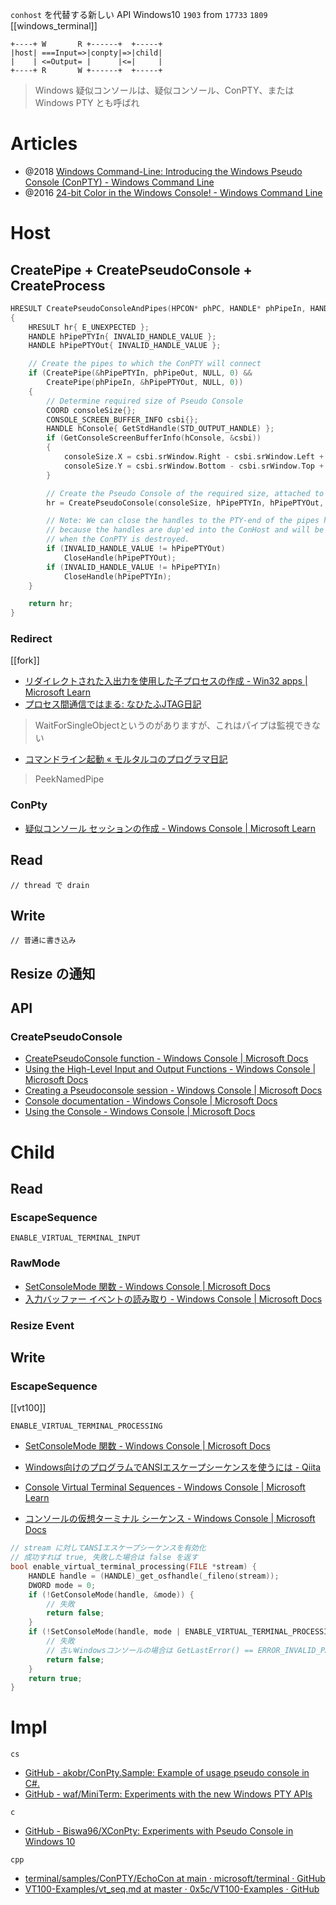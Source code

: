 `conhost` を代替する新しい API
Windows10 `1903`
from `17733` `1809`
[[windows_terminal]]

```
+----+ W       R +------+  +-----+
|host| ===Input=>|conpty|=>|child|
|    | <=Output= |      |<=|     |
+----+ R       W +------+  +-----+
```

> Windows 疑似コンソールは、疑似コンソール、ConPTY、または Windows PTY とも呼ばれ

# Articles
- @2018 [Windows Command-Line: Introducing the Windows Pseudo Console (ConPTY) - Windows Command Line](https://devblogs.microsoft.com/commandline/windows-command-line-introducing-the-windows-pseudo-console-conpty/)
- @2016 [24-bit Color in the Windows Console! - Windows Command Line](https://devblogs.microsoft.com/commandline/24-bit-color-in-the-windows-console/)

# Host

## CreatePipe + CreatePseudoConsole + CreateProcess

```c++
HRESULT CreatePseudoConsoleAndPipes(HPCON* phPC, HANDLE* phPipeIn, HANDLE* phPipeOut)
{
    HRESULT hr{ E_UNEXPECTED };
    HANDLE hPipePTYIn{ INVALID_HANDLE_VALUE };
    HANDLE hPipePTYOut{ INVALID_HANDLE_VALUE };

    // Create the pipes to which the ConPTY will connect
    if (CreatePipe(&hPipePTYIn, phPipeOut, NULL, 0) &&
        CreatePipe(phPipeIn, &hPipePTYOut, NULL, 0))
    {
        // Determine required size of Pseudo Console
        COORD consoleSize{};
        CONSOLE_SCREEN_BUFFER_INFO csbi{};
        HANDLE hConsole{ GetStdHandle(STD_OUTPUT_HANDLE) };
        if (GetConsoleScreenBufferInfo(hConsole, &csbi))
        {
            consoleSize.X = csbi.srWindow.Right - csbi.srWindow.Left + 1;
            consoleSize.Y = csbi.srWindow.Bottom - csbi.srWindow.Top + 1;
        }

        // Create the Pseudo Console of the required size, attached to the PTY-end of the pipes
        hr = CreatePseudoConsole(consoleSize, hPipePTYIn, hPipePTYOut, 0, phPC);

        // Note: We can close the handles to the PTY-end of the pipes here
        // because the handles are dup'ed into the ConHost and will be released
        // when the ConPTY is destroyed.
        if (INVALID_HANDLE_VALUE != hPipePTYOut)
            CloseHandle(hPipePTYOut);
        if (INVALID_HANDLE_VALUE != hPipePTYIn)
            CloseHandle(hPipePTYIn);
    }

    return hr;
}
```

### Redirect
[[fork]]
- [リダイレクトされた入出力を使用した子プロセスの作成 - Win32 apps | Microsoft Learn](https://learn.microsoft.com/ja-jp/windows/win32/procthread/creating-a-child-process-with-redirected-input-and-output)
- [プロセス間通信ではまる: なひたふJTAG日記](http://nahitafu.cocolog-nifty.com/nahitafu/2008/04/post_bde3.html)
> WaitForSingleObjectというのがありますが、これはパイプは監視できない
- [コマンドライン起動 « モルタルコのプログラマ日記](https://denasu.com/blog/2000/05/diary145)
>PeekNamedPipe

### ConPty
- [疑似コンソール セッションの作成 - Windows Console | Microsoft Learn](https://learn.microsoft.com/ja-jp/windows/console/creating-a-pseudoconsole-session)

## Read
```
// thread で drain
```

## Write
```
// 普通に書き込み
```

## Resize の通知

## API
### CreatePseudoConsole
- [CreatePseudoConsole function - Windows Console | Microsoft Docs](https://docs.microsoft.com/en-us/windows/console/createpseudoconsole)
- [Using the High-Level Input and Output Functions - Windows Console | Microsoft Docs](https://docs.microsoft.com/en-us/windows/console/using-the-high-level-input-and-output-functions)
- [Creating a Pseudoconsole session - Windows Console | Microsoft Docs](https://docs.microsoft.com/en-us/windows/console/creating-a-pseudoconsole-session#preparing-for-creation-of-the-child-process)
- [Console documentation - Windows Console | Microsoft Docs](https://docs.microsoft.com/en-us/windows/console/)
- [Using the Console - Windows Console | Microsoft Docs](https://docs.microsoft.com/en-us/windows/console/using-the-console)

# Child

## Read

### EscapeSequence
`ENABLE_VIRTUAL_TERMINAL_INPUT`

### RawMode
- [SetConsoleMode 関数 - Windows Console | Microsoft Docs](https://docs.microsoft.com/ja-jp/windows/console/setconsolemode)
- [入力バッファー イベントの読み取り - Windows Console | Microsoft Docs](https://docs.microsoft.com/ja-jp/windows/console/reading-input-buffer-events)

### Resize Event

## Write

### EscapeSequence
 [[vt100]]
 
`ENABLE_VIRTUAL_TERMINAL_PROCESSING`
- [SetConsoleMode 関数 - Windows Console | Microsoft Docs](https://docs.microsoft.com/ja-jp/windows/console/setconsolemode)

- [Windows向けのプログラムでANSIエスケープシーケンスを使うには - Qiita](https://qiita.com/mod_poppo/items/2ff384530c6f3215c635)
- [Console Virtual Terminal Sequences - Windows Console | Microsoft Learn](https://learn.microsoft.com/en-us/windows/console/console-virtual-terminal-sequences)
- [コンソールの仮想ターミナル シーケンス - Windows Console | Microsoft Docs](https://docs.microsoft.com/ja-jp/windows/console/console-virtual-terminal-sequences)
```c
// stream に対してANSIエスケープシーケンスを有効化
// 成功すれば true, 失敗した場合は false を返す 
bool enable_virtual_terminal_processing(FILE *stream) { 
	HANDLE handle = (HANDLE)_get_osfhandle(_fileno(stream)); 
	DWORD mode = 0;
	if (!GetConsoleMode(handle, &mode)) { 
		// 失敗 
		return false; 
	} 
	if (!SetConsoleMode(handle, mode | ENABLE_VIRTUAL_TERMINAL_PROCESSING)) { 
		// 失敗 
		// 古いWindowsコンソールの場合は GetLastError() == ERROR_INVALID_PARAMETER
		return false; 
	} 
	return true; 
}
```

# Impl
`cs`
- [GitHub - akobr/ConPty.Sample: Example of usage pseudo console in C#.](https://github.com/akobr/ConPty.Sample)
- [GitHub - waf/MiniTerm: Experiments with the new Windows PTY APIs](https://github.com/waf/MiniTerm)

`c`
- [GitHub - Biswa96/XConPty: Experiments with Pseudo Console in Windows 10](https://github.com/Biswa96/XConPty)

`cpp`
- [terminal/samples/ConPTY/EchoCon at main · microsoft/terminal · GitHub](https://github.com/microsoft/terminal/tree/master/samples/ConPTY/EchoCon)
- [VT100-Examples/vt_seq.md at master · 0x5c/VT100-Examples · GitHub](https://github.com/0x5c/VT100-Examples/blob/master/vt_seq.md)
